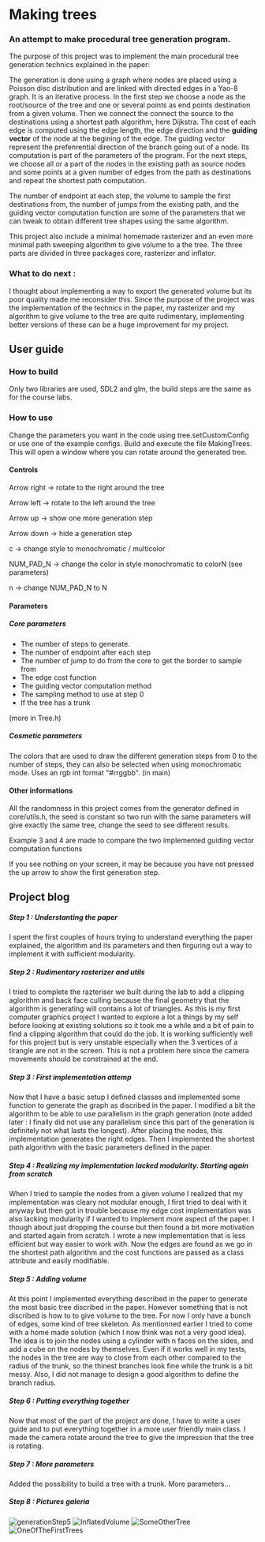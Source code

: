 # Making trees
### An attempt to make procedural tree generation program.

The purpose of this project was to implement the main procedural tree generation technics explained in the paper:


The generation is done using a graph where nodes are placed using a Poisson disc distribution and are linked with directed edges in a Yao-8 graph. 
It is an iterative process. In the first step we choose a node as the root/source of the tree and one or several points as end points destination from a given volume. Then we connect the connect the source to the destinations using a shortest path algorithm, here Dijkstra. The cost of each edge is computed using the edge length, the edge direction and the **guiding vector** of the node at the begining of the edge. The guiding vector represent the prefenrential direction of the branch going out of a node. Its computation is part of the parameters of the program. For the next steps, we choose all or a part of the nodes in the existing path as source nodes and some points at a given number of edges from the path as destinations and repeat the shortest path computation. 

The number of endpoint at each step, the volume to sample the first destinations from, the number of jumps from the existing path, and the guiding vector computation function are some of the parameters that we can tweak to obtain different tree shapes using the same algorithm.

This project also include a minimal homemade rasterizer and an even more minimal path sweeping algorithm to give volume to a the tree.
The three parts are divided in three packages core, rasterizer and inflator.

### What to do next :

I thought about implementing a way to export the generated volume but its poor quality made me reconsider this.
Since the purpose of the project was the implementation of the technics in the paper, my rasterizer and my algorithm to give volume to the tree are quite rudimentary, implementing better versions of these can be a huge improvement for my project. 

## User guide

### How to build

Only two libraries are used, SDL2 and glm, the build steps are the same as for the course labs. 

### How to use

Change the parameters you want in the code using tree.setCustomConfig or use one of the example configs.
Build and execute the file MakingTrees. This will open a window where you can rotate around the generated tree. 

#### Controls 

Arrow right -> rotate to the right around the tree

Arrow left  -> rotate to the left around the tree

Arrow up    -> show one more generation step

Arrow down  -> hide a generation step

c           -> change style to monochromatic / multicolor

NUM_PAD_N   -> change the color in style monochromatic to colorN (see parameters)

n        -> change NUM_PAD_N to N


#### Parameters

##### Core parameters

- The number of steps to generate.
- The number of endpoint after each step
- The number of jump to do from the core to get the border to sample from
- The edge cost function
- The guiding vector computation method
- The sampling method to use at step 0
- If the tree has a trunk

(more in Tree.h)

##### Cosmetic parameters

The colors that are used to draw the different generation steps from 0 to the number of steps, they can also be selected when using monochromatic mode. Uses an rgb int format "#rrggbb". (in main)

#### Other informations

All the randomness in this project comes from the generator defined in core/utils.h, the seed is constant so two run with the same parameters will give exactly the same tree, change the seed to see different results.

Example 3 and 4 are made to compare the two implemented guiding vector computation functions

If you see nothing on your screen, it may be because you have not pressed the up arrow to show the first generation step.


## Project blog

##### Step 1 : Understanting the paper

I spent the first couples of hours trying to understand everything the paper explained, the algorithm and its parameters and then firguring out a way to implement it with sufficient modularity.

##### Step 2 : Rudimentary rasterizer and utils

I tried to complete the razteriser we built during the lab to add a clipping aglorithm and back face culling because the final geometry that the algorithm is generating will contains a lot of triangles. As this is my first computer graphics project I wanted to explore a lot a things by my self before looking at existing solutions so it took me a while and a bit of pain to find a clipping algorithm that could do the job. It is working sufficiently well for this project but is very unstable especially when the 3 vertices of a tirangle are not in the screen. This is not a problem here since the camera movements should be constrained at the end.

##### Step 3 : First implementation attemp

Now that I have a basic setup I defined classes and implemented some function to generate the graph as discribed in the paper. I modified a bit the algorithm to be able to use parallelism in the graph generation (note added later : I finally did not use any parallelism since this part of the generation is definitely not what lasts the longest). After placing the nodes, this implementation generates the right edges. Then I implemented the shortest path algorithm with the basic parameters defined in the paper. 

##### Step 4 : Realizing my implementation lacked modularity. Starting again from scratch

When I tried to sample the nodes from a given volume I realized that my implementation was cleary not modular enough, I first tried to deal with it anyway but then got in trouble because my edge cost implementation was also lacking modularity if I wanted to implement more aspect of the paper. I though about just dropping the course but then found a bit more motivation and started again from scratch. 
I wrote a new implementation that is less efficient but way easier to work with. Now the edges are found as we go in the shortest path algorithm and the cost functions are passed as a class attribute and easily modifiable.  

##### Step 5 : Adding volume

At this point I implemented everything described in the paper to generate the most basic tree discribed in the paper. However something that is not discribed is how to to give volume to the tree. For now I only have a bunch of edges, some kind of tree skeleton. As mentionned earlier I tried to come with a home made solution (which I now think was not a very good idea). The idea is to join the nodes using a cylinder with n faces on the sides, and add a cube on the nodes by themselves. Even if it works well in my tests, the nodes in the tree are way to close from each other compared to the radius of the trunk, so the thinest branches look fine while the trunk is a bit messy. Also, I did not manage to design a good algorithm to define the branch radius. 

##### Step 6 : Putting everything together

Now that most of the part of the project are done, I have to write a user guide and to put everything together in a more user friendly main class. I made the camera rotate around the tree to give the impression that the tree is rotating. 

##### Step 7 : More parameters

Added the possibility to build a tree with a trunk. More parameters... 

##### Step 8 : Pictures galeria

![generationStep5](pictures/generationStep5.png)
![InflatedVolume](pictures/InflatedVolume.png)
![SomeOtherTree](pictures/SomeOtherTree.png)
![OneOfTheFirstTrees](pictures/OneOfTheFirstTrees.png)



